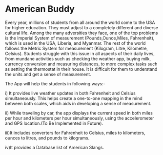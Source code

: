 ﻿# American Buddy
Every year, millions of students from all around the world come to
the USA for higher education. They must adjust to a completely
different and diverse cultural life. Among the many adversities they
face, one of the top problems is the Imperial System of
measurement (Pounds,Ounce,Miles, Fahrenheit), which is used in the
USA, Liberia, and Myanmar. The rest of the world follows the Metric
System for measurement (Kilogram, Litre, Kilometre, Celsius).
Students struggle with this issue in all aspects of their daily lives,
from mundane activities such as checking the weather app, buying
milk, currency conversion and measuring distances, to more complex
tasks such as setting the thermostat in their house. It is difficult for
them to understand the units and get a sense of measurement.

The App will help the students in following ways:-

i) It provides live weather updates in both Fahrenheit and Celsius
simultaneously. This helps create a one-to-one mapping in the
mind between both scales, which aids in developing a sense of
measurement.

ii) While traveling by car, the app displays the current speed in
both miles per hour and kilometers per hour simultaneously,
using the accelerometer and GPS location.(To Be Implemented in Future).

iii)It includes converters for Fahrenheit to Celsius, miles to
kilometers, ounces to litres, and pounds to kilograms.

iv)It provides a Database list of American Slangs.

